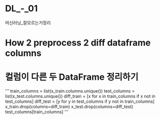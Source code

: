 # DL_-_01
머신러닝_잘모르는거정리
# How 2 preprocess 2 diff dataframe columns
# 컬럼이 다른 두 DataFrame 정리하기
'''
 train_columns = list(x_train.columns.unique())
 test_columns = list(x_test.columns.unique())
 diff_train = [x for x in train_columns if x not in test_columns]
 diff_test = [y for y in test_columns if y not in train_columns]
 x_train.drop(columns=diff_train)
 x_test.drop(columns=diff_test)
 test_columns[train_columns]
'''
